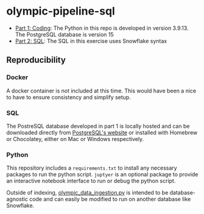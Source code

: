 # olympic-pipeline-sql

* [Part 1: Coding](coding/README.md): The Python in this repo is developed in version 3.9.13. The PostgreSQL database is version 15
* [Part 2: SQL](sql/README.md): The SQL in this exercise uses Snowflake syntax

## Reproducibility

### Docker

A docker container is not included at this time. This would have been a nice to have to ensure consistency and simplify setup.

### SQL

The PostreSQL database developed in part 1 is locally hosted and can be downloaded directly from [PostgreSQL's website](https://www.postgresql.org/download/) or installed with Homebrew or Chocolatey, either on Mac or Windows respectively.

### Python

This repository includes a `requirements.txt` to install any necessary packages to run the python script. `juptyer` is an optional package to provide an interactive notebook interface to run or debug the python script.

Outside of indexing, [olympic_data_ingestion.py](coding/olympic_data_ingestion.py) is intended to be database-agnostic code and can easily be modified to run on another database like Snowflake.
